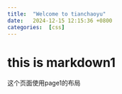 ```yaml
---
title:  "Welcome to tianchaoyu"
date:   2024-12-15 12:15:36 +0800
categories:  [css] 
---
```



# this is markdown1

这个页面使用page1的布局